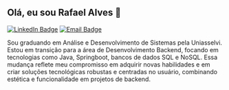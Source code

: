 ## Olá, eu sou Rafael Alves 👋

[![LinkedIn Badge](https://img.shields.io/badge/LinkedIn-0077B5?style=for-the-badge&logo=linkedin&logoColor=white)](https://www.linkedin.com/in/rafael-alves-neves)
[![Email Badge](https://img.shields.io/badge/Email-D14836?style=for-the-badge&logo=gmail&logoColor=white)](mailto:alves540@hotmail.com)


Sou graduando em Análise e Desenvolvimento de Sistemas pela Uniasselvi. Estou em transição para a área de Desenvolvimento Backend, focando em tecnologias como Java, Springboot, bancos de dados SQL e NoSQL. Essa mudança reflete meu compromisso em adquirir novas habilidades e em criar soluções tecnológicas robustas e centradas no usuário, combinando estética e funcionalidade em projetos de backend.





<!--
**Rafael540/Rafael540** is a ✨ _special_ ✨ repository because its `README.md` (this file) appears on your GitHub profile.

Here are some ideas to get you started:

- 🔭 I’m currently working on ...
- 🌱 I’m currently learning ...
- 👯 I’m looking to collaborate on ...
- 🤔 I’m looking for help with ...
- 💬 Ask me about ...
- 📫 How to reach me: ...
- 😄 Pronouns: ...
- ⚡ Fun fact: ...
-->
